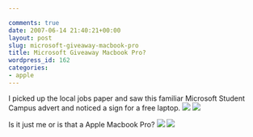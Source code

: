 ```yaml
---

comments: true
date: 2007-06-14 21:40:21+00:00
layout: post
slug: microsoft-giveaway-macbook-pro
title: Microsoft Giveaway Macbook Pro?
wordpress_id: 162
categories:
- apple
---
```


I picked up the local jobs paper and saw this familiar Microsoft Student Campus advert and noticed a sign for a free laptop.
![](http://static.flickr.com/1376/549272177_967f7552b8_m.jpg)
![](http://flickr.com/photos/58248510@N00/549272177)

Is it just me or is that a Apple Macbook Pro? ![](http://static.flickr.com/1215/549169760_172805c49a_d.jpg)
![](http://flickr.com/photos/58248510@N00/549169760)
